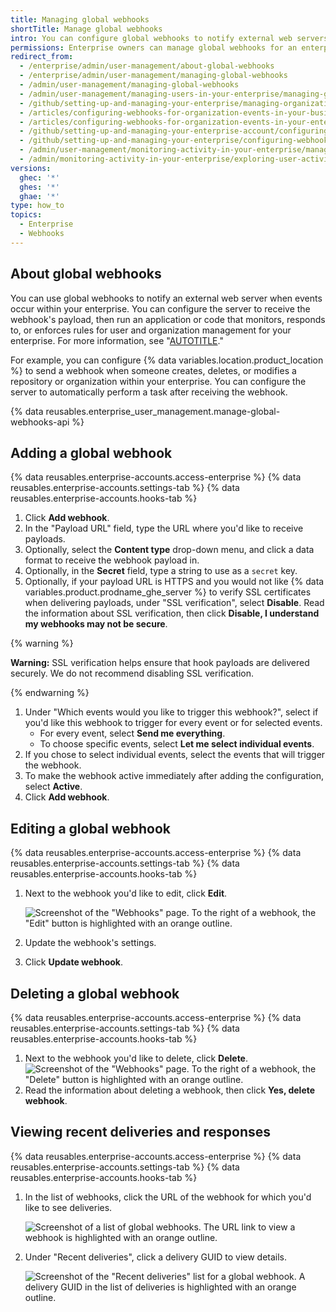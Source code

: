 ```yaml
---
title: Managing global webhooks
shortTitle: Manage global webhooks
intro: You can configure global webhooks to notify external web servers when events occur within your enterprise.
permissions: Enterprise owners can manage global webhooks for an enterprise account.
redirect_from:
  - /enterprise/admin/user-management/about-global-webhooks
  - /enterprise/admin/user-management/managing-global-webhooks
  - /admin/user-management/managing-global-webhooks
  - /admin/user-management/managing-users-in-your-enterprise/managing-global-webhooks
  - /github/setting-up-and-managing-your-enterprise/managing-organizations-in-your-enterprise-account/configuring-webhooks-for-organization-events-in-your-enterprise-account
  - /articles/configuring-webhooks-for-organization-events-in-your-business-account
  - /articles/configuring-webhooks-for-organization-events-in-your-enterprise-account
  - /github/setting-up-and-managing-your-enterprise-account/configuring-webhooks-for-organization-events-in-your-enterprise-account
  - /github/setting-up-and-managing-your-enterprise/configuring-webhooks-for-organization-events-in-your-enterprise-account
  - /admin/user-management/monitoring-activity-in-your-enterprise/managing-global-webhooks
  - /admin/monitoring-activity-in-your-enterprise/exploring-user-activity/managing-global-webhooks
versions:
  ghec: '*'
  ghes: '*'
  ghae: '*'
type: how_to
topics:
  - Enterprise
  - Webhooks
---
```


## About global webhooks

You can use global webhooks to notify an external web server when events occur within your enterprise. You can configure the server to receive the webhook's payload, then run an application or code that monitors, responds to, or enforces rules for user and organization management for your enterprise. For more information, see "[AUTOTITLE](/webhooks-and-events/webhooks)."

For example, you can configure {% data variables.location.product_location %} to send a webhook when someone creates, deletes, or modifies a repository or organization within your enterprise. You can configure the server to automatically perform a task after receiving the webhook.

{% data reusables.enterprise_user_management.manage-global-webhooks-api %}

## Adding a global webhook

{% data reusables.enterprise-accounts.access-enterprise %}
{% data reusables.enterprise-accounts.settings-tab %}
{% data reusables.enterprise-accounts.hooks-tab %}
1. Click **Add webhook**.
1. In the "Payload URL" field, type the URL where you'd like to receive payloads.
1. Optionally, select the **Content type** drop-down menu, and click a data format to receive the webhook payload in.
1. Optionally, in the **Secret** field, type a string to use as a `secret` key.
1. Optionally, if your payload URL is HTTPS and you would not like {% data variables.product.prodname_ghe_server %} to verify SSL certificates when delivering payloads, under "SSL verification", select **Disable**. Read the information about SSL verification, then click **Disable, I understand my webhooks may not be secure**.

  {% warning %}

  **Warning:** SSL verification helps ensure that hook payloads are delivered securely. We do not recommend disabling SSL verification.

  {% endwarning %}
1. Under "Which events would you like to trigger this webhook?", select if you'd like this webhook to trigger for every event or for selected events.
    - For every event, select **Send me everything**.
    - To choose specific events, select **Let me select individual events**.
1. If you chose to select individual events, select the events that will trigger the webhook.
1. To make the webhook active immediately after adding the configuration, select **Active**.
1. Click **Add webhook**.

## Editing a global webhook

{% data reusables.enterprise-accounts.access-enterprise %}
{% data reusables.enterprise-accounts.settings-tab %}
{% data reusables.enterprise-accounts.hooks-tab %}
1. Next to the webhook you'd like to edit, click **Edit**.

   ![Screenshot of the "Webhooks" page. To the right of a webhook, the "Edit" button is highlighted with an orange outline.](/assets/images/enterprise/site-admin-settings/edit-global-webhook-button.png)
1. Update the webhook's settings.
1. Click **Update webhook**.

## Deleting a global webhook

{% data reusables.enterprise-accounts.access-enterprise %}
{% data reusables.enterprise-accounts.settings-tab %}
{% data reusables.enterprise-accounts.hooks-tab %}
1. Next to the webhook you'd like to delete, click **Delete**.
   ![Screenshot of the "Webhooks" page. To the right of a webhook, the "Delete" button is highlighted with an orange outline.](/assets/images/enterprise/site-admin-settings/delete-global-webhook-button.png)
1. Read the information about deleting a webhook, then click **Yes, delete webhook**.

## Viewing recent deliveries and responses

{% data reusables.enterprise-accounts.access-enterprise %}
{% data reusables.enterprise-accounts.settings-tab %}
{% data reusables.enterprise-accounts.hooks-tab %}
1. In the list of webhooks, click the URL of the webhook for which you'd like to see deliveries.

   ![Screenshot of a list of global webhooks. The URL link to view a webhook is highlighted with an orange outline.](/assets/images/enterprise/site-admin-settings/click-global-webhook.png)
1. Under "Recent deliveries", click a delivery GUID to view details.

   ![Screenshot of the "Recent deliveries" list for a global webhook. A delivery GUID in the list of deliveries is highlighted with an orange outline.](/assets/images/enterprise/site-admin-settings/global-webhooks-recent-deliveries.png)
